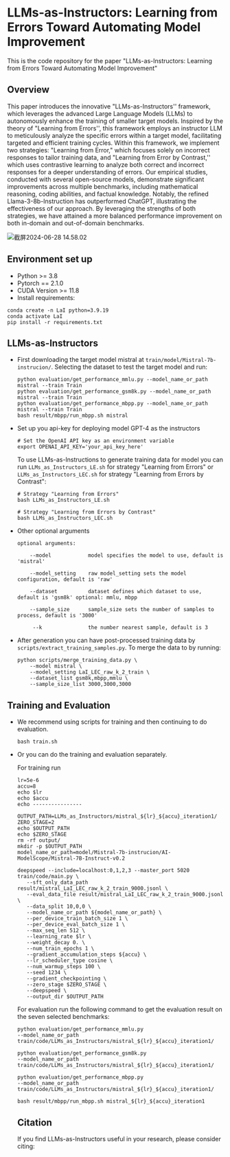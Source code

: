 # LLMs-as-Instructors: Learning from Errors Toward Automating Model Improvement

This is the code repository for the paper "LLMs-as-Instructors: Learning from Errors Toward Automating Model Improvement"

## Overview

This paper introduces the innovative "LLMs-as-Instructors'' framework, which leverages the advanced Large Language Models (LLMs) to autonomously enhance the training of smaller target models. Inspired by the theory of "Learning from Errors'', this framework employs an instructor LLM to meticulously analyze the specific errors within a target model, facilitating targeted and efficient training cycles. Within this framework, we implement two strategies: "Learning from Error," which focuses solely on incorrect responses to tailor training data, and "Learning from Error by Contrast,'' which uses contrastive learning to analyze both correct and incorrect responses for a deeper understanding of errors. Our empirical studies, conducted with several open-source models, demonstrate significant improvements across multiple benchmarks, including mathematical reasoning, coding abilities, and factual knowledge. Notably, the refined Llama-3-8b-Instruction has outperformed ChatGPT, illustrating the effectiveness of our approach. By leveraging the strengths of both strategies, we have attained a more balanced performance improvement on both in-domain and out-of-domain benchmarks.

![截屏2024-06-28 14.58.02](/Users/jiahaoying/Library/CloudStorage/OneDrive-个人/phd/research/peer_instruction/code/LLMs_as_Instructors/fig/main.png)

## Environment set up

- Python >= 3.8
- Pytorch == 2.1.0
- CUDA Version >= 11.8
- Install requirements:

```shell
conda create -n LaI python=3.9.19
conda activate LaI
pip install -r requirements.txt
```



## LLMs-as-Instructors

- First downloading the target model mistral at ``train/model/Mistral-7b-instrucion/``. Selecting the dataset to test the target model and run:

  ```shell
  python evaluation/get_performance_mmlu.py --model_name_or_path mistral --train Train
  python evaluation/get_performance_gsm8k.py --model_name_or_path mistral --train Train
  python evaluation/get_performance_mbpp.py --model_name_or_path mistral --train Train
  bash result/mbpp/run_mbpp.sh mistral
  ```

- Set up you api-key for deploying model GPT-4 as the instructors

  ```shell
  # Set the OpenAI API key as an environment variable
  export OPENAI_API_KEY='your_api_key_here'
  ```

  To use LLMs-as-Instructions to generate training data for model you can run ``LLMs_as_Instructors_LE.sh`` for strategy "Learning from Errors" or ``LLMs_as_Instructors_LEC.sh`` for strategy "Learning from Errors by Contrast": 

  ```shell
  # Strategy "Learning from Errors" 
  bash LLMs_as_Instructors_LE.sh 
  
  # Strategy "Learning from Errors by Contrast" 
  bash LLMs_as_Instructors_LEC.sh 
  ```

- Other optional arguments 

  ```shell
  optional arguments:
  
      --model            model specifies the model to use, default is 'mistral'
      
      --model_setting    raw model_setting sets the model configuration, default is 'raw'
      				
      --dataset          dataset defines which dataset to use, default is 'gsm8k' optional: mmlu, mbpp
      									 
      --sample_size      sample_size sets the number of samples to process, default is '3000'
      
       --k               the number nearest sample, default is 3
  ```

- After generation you can have post-processed training data by ``scripts/extract_training_samples.py``. To merge the data to    by running:

  ```shell
  python scripts/merge_training_data.py \
      --model mistral \
      --model_setting LaI_LEC_raw_k_2_train \
      --dataset_list gsm8k,mbpp,mmlu \
      --sample_size_list 3000,3000,3000 
  ```

## Training and Evaluation

- We recommend using scripts for training and then continuing to do evaluation.

  ```shell
  bash train.sh
  ```

- Or you can do the training and evaluation separately.

  For training run 

  ```shell
  lr=5e-6
  accu=8
  echo $lr
  echo $accu
  echo ----------------
     
  OUTPUT_PATH=LLMs_as_Instructors/mistral_${lr}_${accu}_iteration1/
  ZERO_STAGE=2
  echo $OUTPUT_PATH
  echo $ZERO_STAGE
  rm -rf output/
  mkdir -p $OUTPUT_PATH
  model_name_or_path=model/Mistral-7b-instrucion/AI-ModelScope/Mistral-7B-Instruct-v0.2
  
  deepspeed --include=localhost:0,1,2,3 --master_port 5020 train/code/main.py \
     --sft_only_data_path result/mistral_LaI_LEC_raw_k_2_train_9000.jsonl \
     --eval_data_file result/mistral_LaI_LEC_raw_k_2_train_9000.jsonl \
     --data_split 10,0,0 \
     --model_name_or_path ${model_name_or_path} \
     --per_device_train_batch_size 1 \
     --per_device_eval_batch_size 1 \
     --max_seq_len 512 \
     --learning_rate $lr \
     --weight_decay 0. \
     --num_train_epochs 1 \
     --gradient_accumulation_steps ${accu} \
     --lr_scheduler_type cosine \
     --num_warmup_steps 100 \
     --seed 1234 \
     --gradient_checkpointing \
     --zero_stage $ZERO_STAGE \
     --deepspeed \
     --output_dir $OUTPUT_PATH 
  ```

  For evaluation run the following command to get the evaluation result on the seven selected benchmarks:

  ```shell
  python evaluation/get_performance_mmlu.py 
  --model_name_or_path  train/code/LLMs_as_Instructors/mistral_${lr}_${accu}_iteration1/ 
  
  python evaluation/get_performance_gsm8k.py
  --model_name_or_path  train/code/LLMs_as_Instructors/mistral_${lr}_${accu}_iteration1/ 
  
  python evaluation/get_performance_mbpp.py 
  --model_name_or_path  train/code/LLMs_as_Instructors/mistral_${lr}_${accu}_iteration1/ 
  
  bash result/mbpp/run_mbpp.sh mistral_${lr}_${accu}_iteration1
  ```

  ## Citation

  If you find  LLMs-as-Instructors useful in your research, please consider citing:

  ```
  
  ```